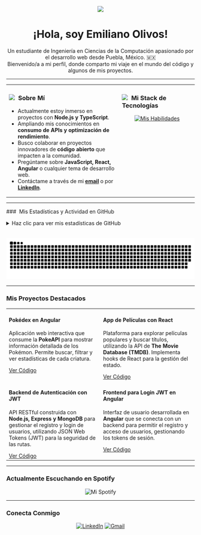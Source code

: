 <p align="center">
  <img src="https://media3.giphy.com/media/v1.Y2lkPTc5MGI3NjExaWluaGJtaWI3OHk5ajY2ZnEycjlqMng0eGJjZTBqNmlvMzV1dHRvOSZlcD12MV9pbnRlcm5hbF9naWZfYnlfaWQmY3Q9Zw/FcqKy4Kj7XOK0hCW4g/giphy.gif" width="600" />
</p>

<h1 align="center">¡Hola, soy Emiliano Olivos!</h1>

<p align="center">
  Un estudiante de Ingeniería en Ciencias de la Computación apasionado por el desarrollo web desde Puebla, México. 🇲🇽 <br />
  Bienvenido/a a mi perfil, donde comparto mi viaje en el mundo del código y algunos de mis proyectos.
</p>

---

<table>
  <tr>
    <td valign="top" width="60%">
      <h3>
        <img src="https://media.giphy.com/media/VgCDAzcKvsR6OM0uWg/giphy.gif" width="50px">
        &nbsp;Sobre Mí
      </h3>
      <ul>
        <li>Actualmente estoy inmerso en proyectos con <strong>Node.js y TypeScript</strong>.</li>
        <li>Ampliando mis conocimientos en <strong>consumo de APIs y optimización de rendimiento</strong>.</li>
        <li>Busco colaborar en proyectos innovadores de <strong>código abierto</strong> que impacten a la comunidad.</li>
        <li>Pregúntame sobre <strong>JavaScript, React, Angular</strong> o cualquier tema de desarrollo web.</li>
        <li>Contáctame a través de mi <a href="mailto:olivosemiliano@gmail.com"><strong>email</strong></a> o por <a href="https://www.linkedin.com/in/emiliano-olivos-beltran-55a9ba372"><strong>LinkedIn</strong></a>.</li>
      </ul>
    </td>
    <td valign="top" width="40%">
      <h3>
        <img src="https://media.giphy.com/media/1iLzHqmJmN3eE/giphy.gif" width="50px">
        &nbsp;Mi Stack de Tecnologías
      </h3>
      <p align="center">
        <a href="https://skillicons.dev">
          <img src="https://skillicons.dev/icons?i=html,css,scss,js,ts,react,angular,python,django,c,git,docker,postman,vscode,gulp,nodejs&perline=4" alt="Mis Habilidades" />
        </a>
      </p>
    </td>
  </tr>
</table>

---

###  Mis Estadísticas y Actividad en GitHub



<details>

  <summary>Haz clic para ver mis estadísticas de GitHub</summary>

  <p align="center">

    <img height="180em" src="https://github-readme-stats.vercel.app/api?username=0l1vos&show_icons=true&theme=tokyonight&include_all_commits=true&count_private=true"/>

    <img height="180em" src="https://github-readme-stats.vercel.app/api/top-langs/?username=0l1vos&layout=compact&langs_count=8&theme=tokyonight"/>


  </p>

</details>
<p align="center">

  <img src="https://github.com/Platane/platane/blob/output/github-contribution-grid-snake.svg" alt="Animación de Serpiente de Contribuciones"/>

</p>


---
### Mis Proyectos Destacados

<table width="100%">
  <tr>
    <td width="50%" valign="top">
      <h4>Pokédex en Angular</h4>
      <p>Aplicación web interactiva que consume la <strong>PokeAPI</strong> para mostrar información detallada de los Pokémon. Permite buscar, filtrar y ver estadísticas de cada criatura.</p>
      <a href="https://github.com/0l1vos/Pokedex-con-Angular" target="_blank">Ver Código</a>
    </td>
    <td width="50%" valign="top">
      <h4>App de Películas con React</h4>
      <p>Plataforma para explorar películas populares y buscar títulos, utilizando la API de <strong>The Movie Database (TMDB)</strong>. Implementa hooks de React para la gestión del estado.</p>
      <a href="https://github.com/0l1vos/React-Peliculas-App" target="_blank">Ver Código</a>
    </td>
  </tr>
  <tr>
    <td width="50%" valign="top">
      <h4>Backend de Autenticación con JWT</h4>
      <p>API RESTful construida con <strong>Node.js, Express y MongoDB</strong> para gestionar el registro y login de usuarios, utilizando JSON Web Tokens (JWT) para la seguridad de las rutas.</p>
      <a href="https://github.com/0l1vos/Login-con-NodeJS-y-JWT" target="_blank">Ver Código</a>
    </td>
    <td width="50%" valign="top">
      <h4>Frontend para Login JWT en Angular</h4>
      <p>Interfaz de usuario desarrollada en <strong>Angular</strong> que se conecta con un backend para permitir el registro y acceso de usuarios, gestionando los tokens de sesión.</p>
      <a href="https://github.com/0l1vos/Frontend-con-Angular-JWT" target="_blank">Ver Código</a>
    </td>
  </tr>
</table>

---

### Actualmente Escuchando en Spotify

<p align="center">
  <img src="https://novatorem.vercel.app/api/spotify?background_color=0d1117&border_color=666" alt="Mi Spotify" width="400" />
</p>

---

### Conecta Conmigo

<p align="center">
  <a href="https://www.linkedin.com/in/emiliano-olivos-beltran-55a9ba372" target="_blank"><img src="https://img.shields.io/badge/LinkedIn-0A66C2?style=for-the-badge&logo=linkedin&logoColor=white" alt="LinkedIn"></a>
  <a href="mailto:olivosemiliano@gmail.com" target="_blank"><img src="https://img.shields.io/badge/Gmail-D14836?style=for-the-badge&logo=gmail&logoColor=white" alt="Gmail"></a>
</p>

